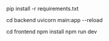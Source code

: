 pip install -r requirements.txt

cd backend
uvicorn main:app --reload

cd frontend
npm install
npm run dev 